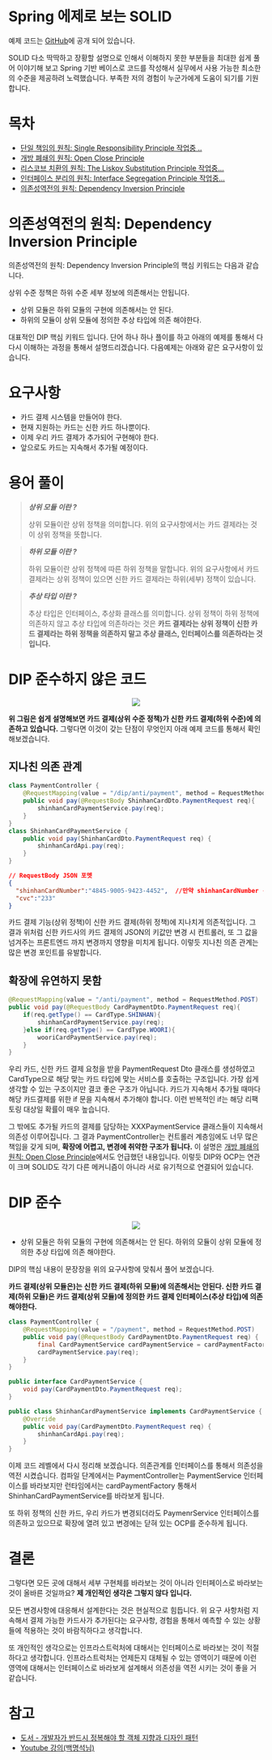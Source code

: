 # Spring 에제로 보는 SOLID 

예제 코드는 [GitHub](https://github.com/cheese10yun/spring-SOLID)에 공개 되어 있습니다.

SOLID 다소 딱딱하고 장황할 설명으로 인해서 이해하지 못한 부분들을 최대한 쉽게 풀어 이야기해 보고 Spring 기반 베이스로 코드를 작성해서 실무에서 사용 가능한 최소한의 수준을 제공하려 노력했습니다. 부족한 저의 경험이 누군가에게 도움이 되기를 기원합니다.

# 목차
* [단일 책임의 원칙: Single Responsibility Principle 작업중 ..]()
* [개방 폐쇄의 원칙: Open Close Principle](https://www.popit.kr/spring-%EC%98%88%EC%A0%9C%EB%A1%9C-%EB%B3%B4%EB%8A%94-solid-%EA%B0%9C%EB%B0%A9-%ED%8F%90%EC%87%84%EC%9D%98-%EC%9B%90%EC%B9%99-open-close-principle)
* [리스코브 치환의 원칙: The Liskov Substitution Principle 작업중...]()
* [인터페이스 분리의 원칙: Interface Segregation Principle 작업중...]()
* [의존성역전의 원칙: Dependency Inversion Principle](https://www.popit.kr/spring-%EC%98%88%EC%A0%9C%EB%A1%9C-%EB%B3%B4%EB%8A%94-solid-%EC%9D%98%EC%A1%B4%EC%84%B1%EC%97%AD%EC%A0%84%EC%9D%98-%EC%9B%90%EC%B9%99-dependency-inversion-principle)

# 의존성역전의 원칙: Dependency Inversion Principle
의존성역전의 원칙: Dependency Inversion Principle의 핵심 키워드는 다음과 같습니다. 

상위 수준 정책은 하위 수준 세부 정보에 의존해서는 안됩니다.

* 상위 모듈은 하위 모듈의 구현에 의존해서는 안 된다. 
* 하위의 모듈이 상위 모듈에 정의한 추상 타입에 의존 해야한다.

대표적인 DIP 핵심 키워드 입니다. 단어 하나 하나 플이를 하고 아래의 예제를 통해서 다 다시 이해하는 과정을 통해서 설명드리겠습니다. 다음예제는 아래와 같은 요구사항이 있습니다.

# 요구사항
* 카드 결제 시스템을 만들어야 한다.
* 현재 지원하는 카드는 신한 카드 하나뿐이다.
* 이제 우리 카드 결제가 추가되어 구현해야 한다.
* 앞으로도 카드는 지속해서 추가될 예정이다.

# 용어 풀이

> ***상위 모듈 이란 ?***
>
> 상위 모듈이란 상위 정책을 의미합니다. 위의 요구사항에서는 카드 결제라는 것이 상위 정책을 뜻합니다.

> ***하위 모듈 이란 ?***
>
> 하위 모듈이란 상위 정책에 따른 하위 정책을 말합니다. 위의 요구사항에서 카드 결제라는 상위 정책이 있으면 신한 카드 결제라는 하위(세부) 정책이 있습니다.

> ***추상 타입 이란 ?***
>
> 추상 타입은 인터페이스, 추상화 클래스를 의미합니다. 상위 정책이 하위 정책에 의존하지 않고 추상 타입에 의존하라는 것은 **카드 결제라는 상위 정책이 신한 카드 결제라는 하위 정책을 의존하지 말고 추상 클래스, 인터페이스를 의존하라는 것입니다.**

# DIP 준수하지 않은 코드

<p align="center">
    <img src="https://i.imgur.com/Zkykv9m.png">
</p>



**위 그림은 쉽게 설명해보면 카드 결제(상위 수준 정책)가 신한 카드 결제(하위 수준)에 의존하고 있습니다.** 그렇다면 이것이 갖는 단점이 무엇인지 아래 예제 코드를 통해서 확인해보겠습니다.

## 지나친 의존 관계

```java
class PaymentController {
    @RequestMapping(value = "/dip/anti/payment", method = RequestMethod.POST)
    public void pay(@RequestBody ShinhanCardDto.PaymentRequest req){
        shinhanCardPaymentService.pay(req);
    }   
}
class ShinhanCardPaymentService {
    public void pay(ShinhanCardDto.PaymentRequest req) {
        shinhanCardApi.pay(req);
    }   
}
```
```json
// RequestBody JSON 포멧
{
  "shinhanCardNumber":"4845-9005-9423-4452",  //만약 shinhanCardNumber -> cardNumber 으로 변경된다면 ?
  "cvc":"233"
}
```
카드 결제 기능(상위 정책)이 신한 카드 결제(하위 정책)에 지나치게 의존적입니다. 그 결과 위처럼 신한 카드사의 카드 결제의 JSON의 키값만 변경 시 컨트롤러, 또 그 값을 넘겨주는 프론트엔드 까지 변경까지 영향을 미치게 됩니다. 이렇듯 지나친 의존 관계는 많은 변경 포인트를 유발합니다.

## 확장에 유연하지 못함

```java
@RequestMapping(value = "/anti/payment", method = RequestMethod.POST)
public void pay(@RequestBody CardPaymentDto.PaymentRequest req){
    if(req.getType() == CardType.SHINHAN){
        shinhanCardPaymentService.pay(req);
    }else if(req.getType() == CardType.WOORI){
        wooriCardPaymentService.pay(req);
    }
}
```
우리 카드, 신한 카드 결제 요청을 받을 PaymentRequest Dto 클래스를 생성하였고 CardType으로 해당 맞는 카드 타입에 맞는 서비스를 호출하는 구조입니다. 가장 쉽게 생각할 수 있는 구조이지만 결코 좋은 구조가 아닙니다. 카드가 지속해서 추가될 때마다 해당 카드결제를 위한 if 문을 지속해서 추가해야 합니다. 이런 반복적인 if는 해당 리팩토링 대상일 확률이 매우 높습니다.

그 밖에도 추가될 카드의 결제를 담당하는 XXXPaymentService 클래스들이 지속해서 의존성 이루어집니다. 그 결과 PaymentController는 컨트롤러 계층임에도 너무 많은 책임을 갖게 되며, **확장에 어렵고, 변경에 취약한 구조가 됩니다.** 이 설명은 [개방 폐쇄의 원칙: Open Close Principle](https://github.com/cheese10yun/spring-SOLID/blob/master/docs/OCP.md)에서도 언급했던 내용입니다. 이렇듯 DIP와 OCP는 연관이 크며 SOLID도 각기 다른 메커니즘이 아니라 서로 유기적으로 연결되어 있습니다.



# DIP 준수

<p align="center">
    <img src="https://i.imgur.com/TdGYl8n.png">
</p>

* 상위 모듈은 하위 모듈의 구현에 의존해서는 안 된다. 하위의 모듈이 상위 모듈에 정의한 추상 타입에 의존 해야한다.

DIP의 핵심 내용이 문장장을 위의 요구사항에 맞춰서 풀어 보겠습니다. 

**카드 결제(상위 모듈은)는 신한 카드 결제(하위 모듈)에 의존해서는 안된다. 신한 카드 결제(하위 모듈)은 카드 결제(상위 모듈)에 정의한 카드 결제 인터페이스(추상 타입)에 의존 해야한다.** 

```java
class PaymentController {
    @RequestMapping(value = "/payment", method = RequestMethod.POST)
    public void pay(@RequestBody CardPaymentDto.PaymentRequest req) {
        final CardPaymentService cardPaymentService = cardPaymentFactory.getType(req.getType());
        cardPaymentService.pay(req);
    }
}

public interface CardPaymentService {
    void pay(CardPaymentDto.PaymentRequest req);
}

public class ShinhanCardPaymentService implements CardPaymentService {
    @Override
    public void pay(CardPaymentDto.PaymentRequest req) {
        shinhanCardApi.pay(req);
    }
}
```

이제 코드 레벨에서 다시 정리해 보겠습니다. 의존관계를 인터페이스를 통해서 의존성을 역전 시켰습니다. 컴파일 단계에서는 PaymentController는 PaymentService 인터페이스를 바라보지만 런타임에서는 cardPaymentFactory 통해서 ShinhanCardPaymentService를 바라보게 됩니다. 

또 하위 정책의 신한 카드, 우리 카드가 변경되더라도 PaymenrService 인터페이스를 의존하고 있으므로 확장에 열려 있고 변경에는 닫혀 있는 OCP를 준수하게 됩니다.

# 결론
그렇다면 모든 곳에 대해서 세부 구현체를 바라보는 것이 아니라 인터페이스로 바라보는 것이 올바른 것일까요? **제 개인적인 생각은 그렇지 않다 입니다.**

모든 변경사항에 대응해서 설계한다는 것은 현실적으로 힘듭니다. 위 요구 사항처럼 지속해서 결제 가능한 카드사가 추가된다는 요구사항, 경험을 통해서 예측할 수 있는 상황들에 적용하는 것이 바람직하다고 생각합니다. 

또 개인적인 생각으로는 인프라스트럭처에 대해서는 인터페이스로 바라보는 것이 적절하다고 생각합니다. 인프라스트럭처는 언제든지 대체될 수 있는 영역이기 때문에 이런 영역에 대해서는 인터페이스로 바라보게 설계해서 의존성을 역전 시키는 것이 좋을 거 같습니다.


# 참고
* [도서 - 개발자가 반드시 정복해야 할 객체 지향과 디자인 패턴](http://www.kyobobook.co.kr/product/detailViewKor.laf?ejkGb=KOR&barcode=9788969090010)
* [Youtube 강의(백명석님)](https://www.youtube.com/user/codetemplate/videos)